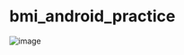 ﻿# bmi_android_practice
![image](https://github.com/user-attachments/assets/0ff88730-bc79-415e-ab14-9067dbf4f04a)
